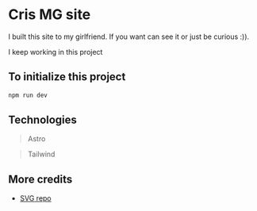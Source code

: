 # Cris MG site
I built this site to my girlfriend. If you want can see it or just be curious :)). 

I keep working in this project

## To initialize this project
```sh
npm run dev
```

## Technologies
> Astro

> Tailwind

## More credits
* [SVG repo](https://www.svgrepo.com/)